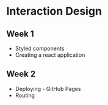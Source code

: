 # Interaction Design

## Week 1

- Styled components
- Creating a react application

## Week 2

- Deploying - GitHub Pages
- Routing
